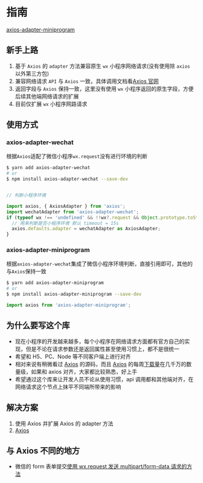 # 指南

[axios-adapter-miniprogram](https://github.com/xz-77/axios-adapter-miniprogram)

## 新手上路

1. 基于 `Axios` 的 `adapter` 方法兼容原生 `wx` 小程序网络请求(没有使用除 `axios` 以外第三方包)
2. 兼容网络请求 `API` 与 `Axios` 一致，具体调用文档看[Axios 官网](https://www.axios-http.cn/docs/intro)
3. 返回字段与 `Axios` 保持一致，这里没有使用 `wx` 小程序返回的原生字段，方便后续其他端网络请求的扩展
4. 目前仅扩展 `wx` 小程序网路请求

## 使用方式

### axios-adapter-wechat

根据`Axios`适配了微信小程序`wx.request`没有进行环境的判断

```bash
$ yarn add axios-adapter-wechat
# or
$ npm install axios-adapter-wechat --save-dev
```

```javascript

// 判断小程序环境

import axios, { AxiosAdapter } from 'axios';
import wechatAdapter from 'axios-adapter-wechat';
if (typeof wx !== 'undefined' && !!wx?.request && Object.prototype.toString.call(wx?.request) === '[object Function]') {
  // 用来判断是否小程序环境 默认 timeout = 15s
  axios.defaults.adapter = wechatAdapter as AxiosAdapter;
}
```

### axios-adapter-miniprogram

根据`axios-adapter-wechat`集成了微信小程序环境判断，直接引用即可，其他的与`Axios`保持一致

```bash
$ yarn add axios-adapter-miniprogram
# or
$ npm install axios-adapter-miniprogram --save-dev
```

```javascript
import axios from 'axios-adapter-miniprogram';
```

## 为什么要写这个库

- 现在小程序的开发越来越多，每个小程序在网络请求方面都有官方自己的实现，但是不论在请求参数还是返回属性甚至使用习惯上，都不是很统一
- 希望和 H5、PC、Node 等不同客户端上进行对齐
- 相对来说有稍微看过 [Axios](https://www.axios-http.cn/docs/intro) 的源码，而且 [Axios](https://www.axios-http.cn/docs/intro) 的每周[下载量](https://www.npmjs.com/package/axios)在几千万的数量级，如果和 axios 对齐，大家都比较熟悉，好上手
- 希望通过这个库来让开发人员不论从使用习惯，api 调用都和其他端对齐，在网络请求这个节点上抹平不同端所带来的影响

## 解决方案

1. 使用 Axios 并扩展 Axios 的 adapter 方法
2. [Axios](https://www.axios-http.cn/docs/intro)

## 与 Axios 不同的地方

- 微信的 form 表单提交[使用 wx.request 发送 multipart/form-data 请求的方法](https://developers.weixin.qq.com/community/develop/article/doc/0000cc0e5bc5d093c6f8be17254c13)
